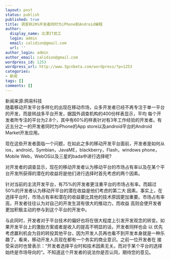 ```yaml
---
layout: post
status: publish
published: true
title: 调查称20%开发者同时为iPhone和Android编程
author:
  display_name: 北漂IT民工
  login: admin
  email: calidion@gmail.com
  url: ''
author_login: admin
author_email: calidion@gmail.com
wordpress_id: 1253
wordpress_url: http://www.3gcnbeta.com/wordpress/?p=1253
categories:
- 新闻
tags: []
comments: []
---
```

<p>新闻来源:网易科技<br />
随着移动开发平台多样化的出现在移动市场，众多开发者已经不再专注于单一平台的开发，而是转战多平台开发，据国外调查机构的400份样表显示，平均 每个开发者所专注的平台为2.8个，其中有60%的样表针对有3年工作经验的开发者。有近五分之一的开发者同时为iPhone的App store以及android平台的Android Market开发应用。</p>
<p>现在这些开发者面临一个问题，在如此之多的移动开发平台面前，开发者是如何从 ios，android，Symbian，JavaME，blackberry，Flash，windows phone，Mobile Web，WebOS以及三星的bada中进行选择呢?</p>
<p>对开发者的调查显示，现在的移动开发者认为移动平台的市场占有率以及在某个平台开发所获得的潜在的收益将是他们进行选择时首先考虑的两个因素。</p>
<p>针对当前的主流开发平台，有75%的开发者更注重平台的市场占有率。而超过50%的开发者认为移动开平台的潜在收益是他们考虑的第二大 因素。事实上，在选择平台时，市场占有率和潜在的收益要比其他的技术原因更加重要。市场占有率高，开发者往往认为对自己的开发生涯有很大的推动力，而收益 高则会使开发者更加积极主动的参与到这个平台的开发中。</p>
<p>与此同时，开发者对于平台技术的偏好也将在很大程度上引发开发观念的转变。如果开发平台上的激励方案或者是收入的提高不明显的话，开发者同样也会 以 优先考虑赢利机会为目的转投其他平台，因为开发人员再也看不到开发本身就是一种乐趣了。看来，移动开发人员现在都有一个务实的商业意识。之前一位开发者在 接受采访时也曾表示：&ldquo;开发者选择平台时和技术因素无关。而对于某个平台的选择始终是市场导向的&ldquo;。不知道这个开发者的说法你是否认同，期待您的意见。</p>
